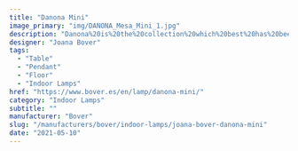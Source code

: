 ```yaml
---
title: "Danona Mini"
image_primary: "img/DANONA_Mesa_Mini_1.jpg"
description: "Danona%20is%20the%20collection%20which%20best%20has%20been%20adapted%20to%20the%20changes%20in%20Bover.%20It%20has%20been%20present%20from%20the%20very%20beginning%2C%20a%20contemporaneous%20and%20timeless%20product%20adaptable%20to%20any%20environment.%20Danona%20is%20a%20product%20which%20can%20be%20customized%20and%20has%20a%20good%20quality-price%20balance.%0A%0A%0A%0A"
designer: "Joana Bover"
tags: 
  - "Table"
  - "Pendant"
  - "Floor"
  - "Indoor Lamps"
href: "https://www.bover.es/en/lamp/danona-mini/"
category: "Indoor Lamps"
subtitle: ""
manufacturer: "Bover"
slug: "/manufacturers/bover/indoor-lamps/joana-bover-danona-mini"
date: "2021-05-10"
---
```

